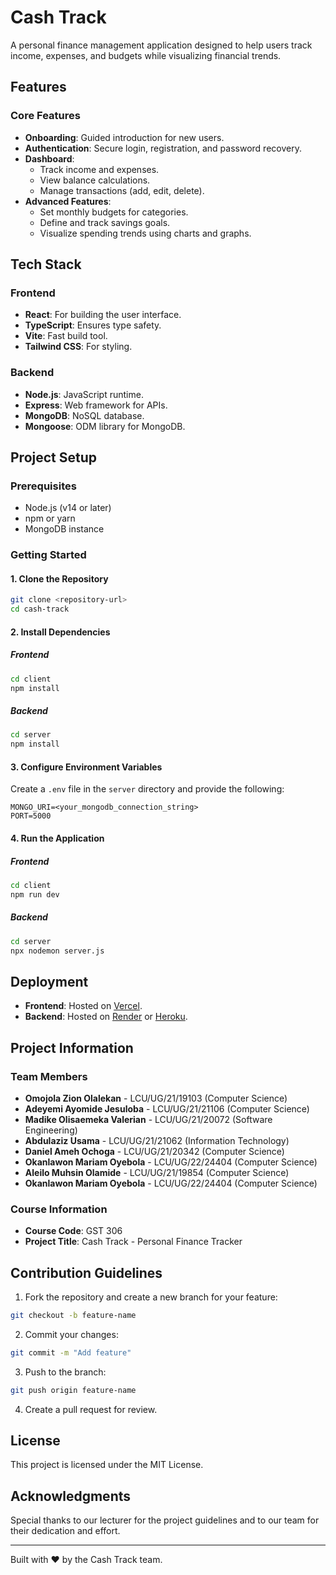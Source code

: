 # Cash Track

A personal finance management application designed to help users track income, expenses, and budgets while visualizing financial trends.

## Features

### Core Features

- **Onboarding**: Guided introduction for new users.
- **Authentication**: Secure login, registration, and password recovery.
- **Dashboard**:
  - Track income and expenses.
  - View balance calculations.
  - Manage transactions (add, edit, delete).
- **Advanced Features**:
  - Set monthly budgets for categories.
  - Define and track savings goals.
  - Visualize spending trends using charts and graphs.

## Tech Stack

### Frontend

- **React**: For building the user interface.
- **TypeScript**: Ensures type safety.
- **Vite**: Fast build tool.
- **Tailwind CSS**: For styling.

### Backend

- **Node.js**: JavaScript runtime.
- **Express**: Web framework for APIs.
- **MongoDB**: NoSQL database.
- **Mongoose**: ODM library for MongoDB.

## Project Setup

### Prerequisites

- Node.js (v14 or later)
- npm or yarn
- MongoDB instance

### Getting Started

#### 1. Clone the Repository

```bash
git clone <repository-url>
cd cash-track
```

#### 2. Install Dependencies

##### Frontend

```bash
cd client
npm install
```

##### Backend

```bash
cd server
npm install
```

#### 3. Configure Environment Variables

Create a `.env` file in the `server` directory and provide the following:

```env
MONGO_URI=<your_mongodb_connection_string>
PORT=5000
```

#### 4. Run the Application

##### Frontend

```bash
cd client
npm run dev
```

##### Backend

```bash
cd server
npx nodemon server.js
```

## Deployment

- **Frontend**: Hosted on [Vercel](https://vercel.com/).
- **Backend**: Hosted on [Render](https://render.com/) or [Heroku](https://www.heroku.com/).

## Project Information

### Team Members

- **Omojola Zion Olalekan** - LCU/UG/21/19103 (Computer Science)
- **Adeyemi Ayomide Jesuloba** - LCU/UG/21/21106 (Computer Science)
- **Madike Olisaemeka Valerian** - LCU/UG/21/20072 (Software Engineering)
- **Abdulaziz Usama** - LCU/UG/21/21062 (Information Technology)
- **Daniel Ameh Ochoga** - LCU/UG/21/20342 (Computer Science)
- **Okanlawon Mariam Oyebola** - LCU/UG/22/24404 (Computer Science)
- **Aleilo Muhsin Olamide** - LCU/UG/21/19854 (Computer Science)
- **Okanlawon Mariam Oyebola** - LCU/UG/22/24404 (Computer Science)

### Course Information

- **Course Code**: GST 306
- **Project Title**: Cash Track - Personal Finance Tracker

## Contribution Guidelines

1. Fork the repository and create a new branch for your feature:

```bash
git checkout -b feature-name
```

2. Commit your changes:

```bash
git commit -m "Add feature"
```

3. Push to the branch:

```bash
git push origin feature-name
```

4. Create a pull request for review.

## License

This project is licensed under the MIT License.

## Acknowledgments

Special thanks to our lecturer for the project guidelines and to our team for their dedication and effort.

---

Built with ❤️ by the Cash Track team.
